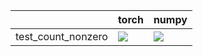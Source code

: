 |                    | torch                                                                                                                                                                              | numpy                                                                                                                                                                                  |
|:-------------------|:-----------------------------------------------------------------------------------------------------------------------------------------------------------------------------------|:---------------------------------------------------------------------------------------------------------------------------------------------------------------------------------------|
| test_count_nonzero | <a href="https://github.com/unifyai/ivy/actions/runs/3679970929/jobs/6225032773" rel="noopener noreferrer" target="_blank"><img src=https://img.shields.io/badge/-failure-red></a> | <a href="https://github.com/unifyai/ivy/actions/runs/3644780956/jobs/6154401988" rel="noopener noreferrer" target="_blank"><img src=https://img.shields.io/badge/-success-success></a> |